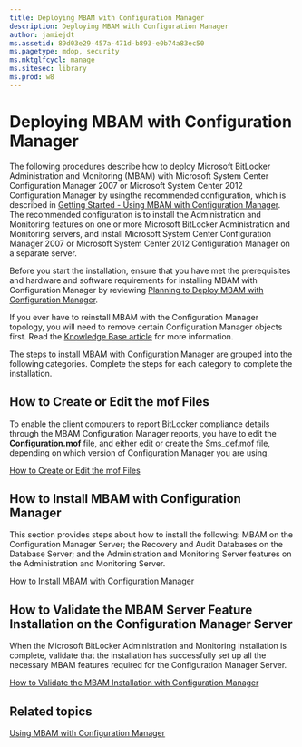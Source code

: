 ```yaml
---
title: Deploying MBAM with Configuration Manager
description: Deploying MBAM with Configuration Manager
author: jamiejdt
ms.assetid: 89d03e29-457a-471d-b893-e0b74a83ec50
ms.pagetype: mdop, security
ms.mktglfcycl: manage
ms.sitesec: library
ms.prod: w8
---
```



# Deploying MBAM with Configuration Manager


The following procedures describe how to deploy Microsoft BitLocker Administration and Monitoring (MBAM) with Microsoft System Center Configuration Manager 2007 or Microsoft System Center 2012 Configuration Manager by usingthe recommended configuration, which is described in [Getting Started - Using MBAM with Configuration Manager](getting-started---using-mbam-with-configuration-manager.md). The recommended configuration is to install the Administration and Monitoring features on one or more Microsoft BitLocker Administration and Monitoring servers, and install Microsoft System Center Configuration Manager 2007 or Microsoft System Center 2012 Configuration Manager on a separate server.

Before you start the installation, ensure that you have met the prerequisites and hardware and software requirements for installing MBAM with Configuration Manager by reviewing [Planning to Deploy MBAM with Configuration Manager](planning-to-deploy-mbam-with-configuration-manager-2.md).

If you ever have to reinstall MBAM with the Configuration Manager topology, you will need to remove certain Configuration Manager objects first. Read the [Knowledge Base article](http://go.microsoft.com/fwlink/?LinkId=286306) for more information.

The steps to install MBAM with Configuration Manager are grouped into the following categories. Complete the steps for each category to complete the installation.

## How to Create or Edit the mof Files


To enable the client computers to report BitLocker compliance details through the MBAM Configuration Manager reports, you have to edit the **Configuration.mof** file, and either edit or create the Sms\_def.mof file, depending on which version of Configuration Manager you are using.

[How to Create or Edit the mof Files](how-to-create-or-edit-the-mof-files.md)

## How to Install MBAM with Configuration Manager


This section provides steps about how to install the following: MBAM on the Configuration Manager Server; the Recovery and Audit Databases on the Database Server; and the Administration and Monitoring Server features on the Administration and Monitoring Server.

[How to Install MBAM with Configuration Manager](how-to-install-mbam-with-configuration-manager.md)

## How to Validate the MBAM Server Feature Installation on the Configuration Manager Server


When the Microsoft BitLocker Administration and Monitoring installation is complete, validate that the installation has successfully set up all the necessary MBAM features required for the Configuration Manager Server.

[How to Validate the MBAM Installation with Configuration Manager](how-to-validate-the-mbam-installation-with-configuration-manager.md)

## Related topics


[Using MBAM with Configuration Manager](using-mbam-with-configuration-manager.md)

 

 





